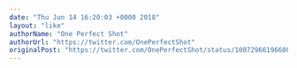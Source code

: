```yaml
---
date: "Thu Jun 14 16:20:03 +0000 2018"
layout: "like"
authorName: "One Perfect Shot"
authorUrl: "https://twitter.com/OnePerfectShot"
originalPost: "https://twitter.com/OnePerfectShot/status/1007296619660836864"
---
```

